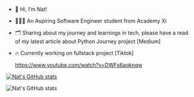 - 👋 Hi, I’m Nat!
- 👩🏻‍💻 An Aspiring Software Engineer student from Academy Xi
- 🗂️ Sharing about my journey and learnings in tech, please have a read of my latest article about Python Journey project [Medium]
- 🔥 Currently working on fullstack project [Tiktok]

  <https://www.youtube.com/watch?v=DWFs6aqknqw>

  
[![Nat's GitHub stats](https://github-readme-stats.vercel.app/api?username=NatMiji)](https://github.com/NatMiji/github-readme-stats)


![Nat's GitHub stats](https://github-readme-stats.vercel.app/api?username=NatMiji&theme=ambient_gradient)


<!---
NatMiji/NatMiji is a ✨ special ✨ repository because its `README.md` (this file) appears on your GitHub profile.
You can click the Preview link to take a look at your changes.
--->
